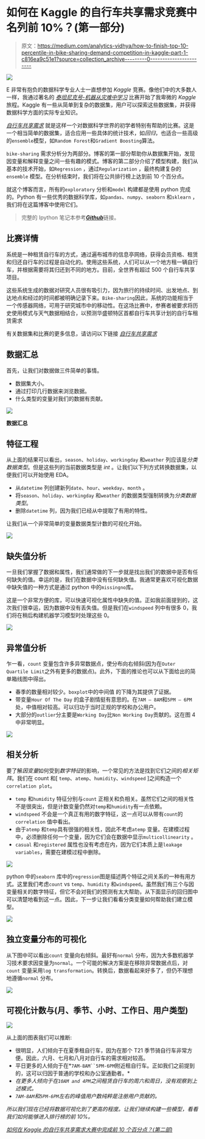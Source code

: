 # 如何在 Kaggle 的自行车共享需求竞赛中名列前 10%？(第一部分)

> 原文：<https://medium.com/analytics-vidhya/how-to-finish-top-10-percentile-in-bike-sharing-demand-competition-in-kaggle-part-1-c816ea9c51e1?source=collection_archive---------0----------------------->

![](img/2d735977911229bc31b9c02d36295c3e.png)

E 非常有抱负的数据科学专业人士一直想参加 *Kaggle* 竞赛。像他们中的大多数人一样，我通过著名的 [*泰坦尼克号-机器从灾难中学习*](https://www.kaggle.com/c/titanic) 比赛开始了我卑微的 *Kaggle* 旅程。Kaggle 有一些从简单到复杂的数据集，用户可以探索这些数据集，并获得数据科学方面的实际专业知识。

[*自行车共享需求*](https://www.kaggle.com/c/bike-sharing-demand) 就是这样一个对数据科学世界的初学者特别有帮助的比赛。这是一个相当简单的数据集，适合应用一些具体的统计技术，如*回归*，也适合一些高级的`ensemble`模型，如`Random Forest`和`Gradient Boosting`算法。

`bike-sharing` 需求分析分为两部分。博客的第一部分帮助你从数据集开始，发现因变量和解释变量之间一些有趣的模式。博客的第二部分介绍了模型构建，我们从基本的技术开始，如`Regression` ，通过`Regularization` ，最终构建复杂的`ensemble` 模型。在分析结束时，我们将在公共排行榜上达到前 10 个百分点。

就这个博客而言，所有的`exploratory` 分析和`model` 构建都是使用 python 完成的。Python 有一些优秀的数据科学库，如`pandas`、`numpy`、`seaborn` 和`sklearn` ，我们将在这篇博客中使用它们。

> 完整的 Ipython 笔记本参考[***Github***](https://github.com/viveksrinivasanss/blogs/tree/master/bike_sharing_demand)链接。

## 比赛详情

系统是一种租赁自行车的方式，通过遍布城市的信息亭网络，获得会员资格、租赁和归还自行车的过程是自动化的。使用这些系统，人们可以从一个地方租一辆自行车，并根据需要将其归还到不同的地方。目前，全世界有超过 500 个自行车共享项目。

这些系统生成的数据对研究人员很有吸引力，因为旅行的持续时间、出发地点、到达地点和经过的时间都被明确记录下来。`Bike-sharing`因此，系统的功能相当于一个传感器网络，可用于研究城市中的移动性。在这场比赛中，参赛者被要求将历史使用模式与天气数据相结合，以预测华盛顿特区首都自行车共享计划的自行车租赁需求

有关数据集和比赛的更多信息，请访问以下链接 [*自行车共享需求*](https://www.kaggle.com/c/bike-sharing-demand)

## 数据汇总

首先，让我们对数据做三件简单的事情。

*   数据集大小。
*   通过打印几行数据来浏览数据。
*   什么类型的变量对我们的数据有贡献。

![](img/02a82260142958bd120dfc1ce78a6eed.png)

**数据汇总**

## 特征工程

从上面的结果可以看出，`season`、`holiday`、`workingday` 和`weather` 列应该是*分类数据类型*。但是这些列的当前数据类型是 *int* 。让我们以下列方式转换数据集，以便我们可以开始使用 EDA。

*   从`datetime` 列创建新列`date`、`hour`、`weekday`、`month` 。
*   将`season`、`holiday`、`workingday` 和`weather` 的数据类型强制转换为*分类数据类型*。
*   删除`datetime` 列，因为我们已经从中提取了有用的特性。

让我们从一个非常简单的变量数据类型计数的可视化开始。

![](img/70a2ef09c8a92be37fd043fb9e31e9b0.png)

## 缺失值分析

一旦我们掌握了数据和属性，我们通常做的下一步就是找出我们的数据中是否有任何缺失的值。幸运的是，我们在数据中没有任何缺失值。我通常更喜欢可视化数据中缺失值的一种方式是通过 python 中的`missingno`库。

这是一个非常方便的库，可以快速可视化属性中缺失的值。正如我前面提到的，这次我们很幸运，因为数据中没有丢失值。但是我们在`windspeed` 列中有很多 0，我们将在稍后构建机器学习模型时处理这些 0。

![](img/b2bb8e8d38c6d11f408be5112c25ccd5.png)

## 异常值分析

乍一看，`count` 变量包含许多异常数据点，使分布向右倾斜(因为在`Outer Quartile Limit`之外有更多的数据点)。此外，下面的推论也可以从下面给出的简单箱线图中得出。

*   春季的数量相对较少。`boxplot`中的中间值
    的下降为其提供了证据。
*   带变量`Hour Of The Day` 的盒子剧情挺有意思的。在`7AM — 8AM`和`5PM — 6PM`处，中值相对较高。可以归功于当时正规的学校和办公用户。
*   大部分的`outlier`分主要是`Working Day`比`Non Working Day`贡献的。这在图 4 中非常明显。

![](img/ad905cbeda8a297b6178b9bd9b813726.png)

## 相关分析

要了解*因变量*如何受到*数字特征*的影响，一个常见的方法是找到它们之间的*相关矩阵*。我们在 count 和[ `temp`、`atemp`、`humidity`、`windspeed` ]之间构造一个`correlation plot`。

*   `temp` 和`humidity` 特征分别与`count` 正相关和负相关。虽然它们之间的相关性不是很突出，但是计数变量仍然对`temp`和`humidity`有一点依赖。
*   `windspeed` 不会是一个真正有用的数字特征，这一点可以从带有`count`的`correlation` 值中看出。
*   由于`atemp` 和`temp`具有很强的相关性，因此不考虑`atemp` 变量。在建模过程中，必须删除任何一个变量，因为它们会在数据中显示`multicollinearity` 。
*   `casual` 和`registered` 属性也没有考虑在内，因为它们本质上是`leakage variables`，需要在建模过程中删除。

![](img/25cb5d0fed99f8e2c68097bb738777c3.png)

python 中的`seaborn` 库中的`regression`图是描述两个特征之间关系的一种有用方式。这里我们考虑`count` vs `temp`、`humidity` 和`windspeed`。虽然我们有三个与因变量相关的数字特征，但它不会对我们的预测有太大帮助，从下面显示的回归图中可以清楚地看到这一点。因此，下一步让我们看看分类变量如何帮助我们建立模型。

![](img/11edd6241591733c5f3f260d9c1e2635.png)

## 独立变量分布的可视化

从下图中可以看出`count` 变量向右倾斜。最好有`normal` 分布，因为大多数机器学习技术要求因变量为`normal`。一个可能的解决方案是在移除异常数据点后，对`count` 变量采用`log transformation`。转换后，数据看起来好多了，但仍不理想地遵循`normal` 分布。

![](img/8d607cce64b0185a80d88ec786f18cab.png)

## 可视化计数与(月、季节、小时、工作日、用户类型)

![](img/2c3d9ff262e16b55402f6700f9030bdc.png)

从上面的图表我们可以推断:

*   很明显，人们倾向于在夏季租自行车，因为在那个 T21 季节骑自行车非常方便。因此，六月、七月和八月对自行车的需求相对较高。
*   平日更多的人倾向于在*`7AM-8AM``5PM-6PM`附近租自行车。正如我们之前提到的，这可以归因于普通的学校和办公室通勤者。*
*   *在更多人倾向于在`10AM and 4PM`之间租赁自行车的周六和周日，没有观察到上述模式。*
*   *`7AM-8AM`和`5PM-6PM`左右的峰值用户数纯粹是注册用户贡献的。*

*所以我们现在已经将数据可视化到了更高的程度。让我们继续构建一些模型，看看我们如何能够进入排行榜的前 10%。*

*[*如何在 Kaggle 的自行车共享需求大赛中完成前 10 个百分点？*(第二部)](/@viveksrinivasan/how-to-finish-top-10-percentile-in-bike-sharing-demand-competition-in-kaggle-part-2-29e854aaab7d)*